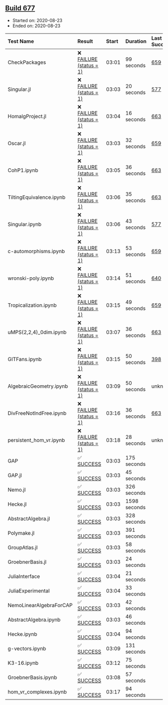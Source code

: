 ## [Build 677](https://oscarci.mathematik.uni-kl.de/job/oscar-stable/677/)

* Started on: 2020-08-23
* Ended on: 2020-08-23

| Test Name    | Result | Start | Duration | Last Success | First Failure |
|:-------------|:-------|:------|:---------|:-------------|:--------------|
| CheckPackages | ❌ [FAILURE (status = 1)](https://oscarci.mathematik.uni-kl.de/job/oscar-stable/677/artifact/logs/build-677/CheckPackages.log) | 03:01 | 99 seconds | [659](https://oscarci.mathematik.uni-kl.de/job/oscar-stable/659/) | [660](https://oscarci.mathematik.uni-kl.de/job/oscar-stable/660/) |
| Singular.jl | ❌ [FAILURE (status = 1)](https://oscarci.mathematik.uni-kl.de/job/oscar-stable/677/artifact/logs/build-677/Singular.jl.log) | 03:03 | 20 seconds | [577](https://oscarci.mathematik.uni-kl.de/job/oscar-stable/577/) | [578](https://oscarci.mathematik.uni-kl.de/job/oscar-stable/578/) |
| HomalgProject.jl | ❌ [FAILURE (status = 1)](https://oscarci.mathematik.uni-kl.de/job/oscar-stable/677/artifact/logs/build-677/HomalgProject.jl.log) | 03:04 | 16 seconds | [663](https://oscarci.mathematik.uni-kl.de/job/oscar-stable/663/) | [664](https://oscarci.mathematik.uni-kl.de/job/oscar-stable/664/) |
| Oscar.jl | ❌ [FAILURE (status = 1)](https://oscarci.mathematik.uni-kl.de/job/oscar-stable/677/artifact/logs/build-677/Oscar.jl.log) | 03:03 | 32 seconds | [659](https://oscarci.mathematik.uni-kl.de/job/oscar-stable/659/) | [660](https://oscarci.mathematik.uni-kl.de/job/oscar-stable/660/) |
| CohP1.ipynb | ❌ [FAILURE (status = 1)](https://oscarci.mathematik.uni-kl.de/job/oscar-stable/677/artifact/logs/build-677/CohP1.ipynb.log) | 03:05 | 36 seconds | [663](https://oscarci.mathematik.uni-kl.de/job/oscar-stable/663/) | [664](https://oscarci.mathematik.uni-kl.de/job/oscar-stable/664/) |
| TiltingEquivalence.ipynb | ❌ [FAILURE (status = 1)](https://oscarci.mathematik.uni-kl.de/job/oscar-stable/677/artifact/logs/build-677/TiltingEquivalence.ipynb.log) | 03:06 | 35 seconds | [663](https://oscarci.mathematik.uni-kl.de/job/oscar-stable/663/) | [664](https://oscarci.mathematik.uni-kl.de/job/oscar-stable/664/) |
| Singular.ipynb | ❌ [FAILURE (status = 1)](https://oscarci.mathematik.uni-kl.de/job/oscar-stable/677/artifact/logs/build-677/Singular.ipynb.log) | 03:06 | 43 seconds | [577](https://oscarci.mathematik.uni-kl.de/job/oscar-stable/577/) | [578](https://oscarci.mathematik.uni-kl.de/job/oscar-stable/578/) |
| c-automorphisms.ipynb | ❌ [FAILURE (status = 1)](https://oscarci.mathematik.uni-kl.de/job/oscar-stable/677/artifact/logs/build-677/c-automorphisms.ipynb.log) | 03:13 | 53 seconds | [659](https://oscarci.mathematik.uni-kl.de/job/oscar-stable/659/) | [660](https://oscarci.mathematik.uni-kl.de/job/oscar-stable/660/) |
| wronski-poly.ipynb | ❌ [FAILURE (status = 1)](https://oscarci.mathematik.uni-kl.de/job/oscar-stable/677/artifact/logs/build-677/wronski-poly.ipynb.log) | 03:14 | 51 seconds | [640](https://oscarci.mathematik.uni-kl.de/job/oscar-stable/640/) | [641](https://oscarci.mathematik.uni-kl.de/job/oscar-stable/641/) |
| Tropicalization.ipynb | ❌ [FAILURE (status = 1)](https://oscarci.mathematik.uni-kl.de/job/oscar-stable/677/artifact/logs/build-677/Tropicalization.ipynb.log) | 03:15 | 49 seconds | [659](https://oscarci.mathematik.uni-kl.de/job/oscar-stable/659/) | [660](https://oscarci.mathematik.uni-kl.de/job/oscar-stable/660/) |
| uMPS(2,2,4)_0dim.ipynb | ❌ [FAILURE (status = 1)](https://oscarci.mathematik.uni-kl.de/job/oscar-stable/677/artifact/logs/build-677/uMPS-2-2-4-_0dim.ipynb.log) | 03:07 | 36 seconds | [663](https://oscarci.mathematik.uni-kl.de/job/oscar-stable/663/) | [664](https://oscarci.mathematik.uni-kl.de/job/oscar-stable/664/) |
| GITFans.ipynb | ❌ [FAILURE (status = 1)](https://oscarci.mathematik.uni-kl.de/job/oscar-stable/677/artifact/logs/build-677/GITFans.ipynb.log) | 03:15 | 50 seconds | [398](https://oscarci.mathematik.uni-kl.de/job/oscar-stable/398/) | [399](https://oscarci.mathematik.uni-kl.de/job/oscar-stable/399/) |
| AlgebraicGeometry.ipynb | ❌ [FAILURE (status = 1)](https://oscarci.mathematik.uni-kl.de/job/oscar-stable/677/artifact/logs/build-677/AlgebraicGeometry.ipynb.log) | 03:09 | 50 seconds | unknown | unknown |
| DivFreeNotIndFree.ipynb | ❌ [FAILURE (status = 1)](https://oscarci.mathematik.uni-kl.de/job/oscar-stable/677/artifact/logs/build-677/DivFreeNotIndFree.ipynb.log) | 03:16 | 36 seconds | [663](https://oscarci.mathematik.uni-kl.de/job/oscar-stable/663/) | [664](https://oscarci.mathematik.uni-kl.de/job/oscar-stable/664/) |
| persistent_hom_vr.ipynb | ❌ [FAILURE (status = 1)](https://oscarci.mathematik.uni-kl.de/job/oscar-stable/677/artifact/logs/build-677/persistent_hom_vr.ipynb.log) | 03:18 | 28 seconds | unknown | unknown |
| GAP | ✅ [SUCCESS](https://oscarci.mathematik.uni-kl.de/job/oscar-stable/677/artifact/logs/build-677/GAP.log) | 03:03 | 175 seconds |  |  |
| GAP.jl | ✅ [SUCCESS](https://oscarci.mathematik.uni-kl.de/job/oscar-stable/677/artifact/logs/build-677/GAP.jl.log) | 03:03 | 45 seconds |  |  |
| Nemo.jl | ✅ [SUCCESS](https://oscarci.mathematik.uni-kl.de/job/oscar-stable/677/artifact/logs/build-677/Nemo.jl.log) | 03:03 | 326 seconds |  |  |
| Hecke.jl | ✅ [SUCCESS](https://oscarci.mathematik.uni-kl.de/job/oscar-stable/677/artifact/logs/build-677/Hecke.jl.log) | 03:03 | 1598 seconds |  |  |
| AbstractAlgebra.jl | ✅ [SUCCESS](https://oscarci.mathematik.uni-kl.de/job/oscar-stable/677/artifact/logs/build-677/AbstractAlgebra.jl.log) | 03:03 | 328 seconds |  |  |
| Polymake.jl | ✅ [SUCCESS](https://oscarci.mathematik.uni-kl.de/job/oscar-stable/677/artifact/logs/build-677/Polymake.jl.log) | 03:03 | 391 seconds |  |  |
| GroupAtlas.jl | ✅ [SUCCESS](https://oscarci.mathematik.uni-kl.de/job/oscar-stable/677/artifact/logs/build-677/GroupAtlas.jl.log) | 03:03 | 58 seconds |  |  |
| GroebnerBasis.jl | ✅ [SUCCESS](https://oscarci.mathematik.uni-kl.de/job/oscar-stable/677/artifact/logs/build-677/GroebnerBasis.jl.log) | 03:03 | 24 seconds |  |  |
| JuliaInterface | ✅ [SUCCESS](https://oscarci.mathematik.uni-kl.de/job/oscar-stable/677/artifact/logs/build-677/JuliaInterface.log) | 03:04 | 21 seconds |  |  |
| JuliaExperimental | ✅ [SUCCESS](https://oscarci.mathematik.uni-kl.de/job/oscar-stable/677/artifact/logs/build-677/JuliaExperimental.log) | 03:04 | 33 seconds |  |  |
| NemoLinearAlgebraForCAP | ✅ [SUCCESS](https://oscarci.mathematik.uni-kl.de/job/oscar-stable/677/artifact/logs/build-677/NemoLinearAlgebraForCAP.log) | 03:03 | 42 seconds |  |  |
| AbstractAlgebra.ipynb | ✅ [SUCCESS](https://oscarci.mathematik.uni-kl.de/job/oscar-stable/677/artifact/logs/build-677/AbstractAlgebra.ipynb.log) | 03:03 | 46 seconds |  |  |
| Hecke.ipynb | ✅ [SUCCESS](https://oscarci.mathematik.uni-kl.de/job/oscar-stable/677/artifact/logs/build-677/Hecke.ipynb.log) | 03:04 | 94 seconds |  |  |
| g-vectors.ipynb | ✅ [SUCCESS](https://oscarci.mathematik.uni-kl.de/job/oscar-stable/677/artifact/logs/build-677/g-vectors.ipynb.log) | 03:09 | 131 seconds |  |  |
| K3-16.ipynb | ✅ [SUCCESS](https://oscarci.mathematik.uni-kl.de/job/oscar-stable/677/artifact/logs/build-677/K3-16.ipynb.log) | 03:12 | 75 seconds |  |  |
| GroebnerBasis.ipynb | ✅ [SUCCESS](https://oscarci.mathematik.uni-kl.de/job/oscar-stable/677/artifact/logs/build-677/GroebnerBasis.ipynb.log) | 03:08 | 57 seconds |  |  |
| hom_vr_complexes.ipynb | ✅ [SUCCESS](https://oscarci.mathematik.uni-kl.de/job/oscar-stable/677/artifact/logs/build-677/hom_vr_complexes.ipynb.log) | 03:17 | 94 seconds |  |  |
